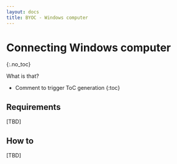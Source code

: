 ```yaml
---
layout: docs
title: BYOC - Windows computer
---
```


<!-- markdownlint-disable MD022 MD032 -->
# Connecting Windows computer
{:.no_toc}

What is that?

* Comment to trigger ToC generation
{:toc}
<!-- markdownlint-enable MD022 MD032 -->


## Requirements

[TBD]

## How to

[TBD]